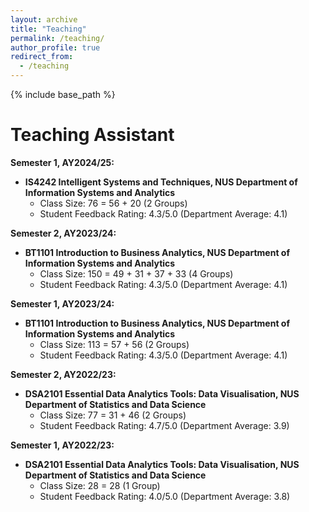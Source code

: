 ```yaml
---
layout: archive
title: "Teaching"
permalink: /teaching/
author_profile: true
redirect_from:
  - /teaching
---
```


{% include base_path %}

Teaching Assistant
======

**Semester 1, AY2024/25:**
* **IS4242 Intelligent Systems and Techniques, NUS Department of Information Systems and Analytics**
  * Class Size: 76 = 56 + 20 (2 Groups)
  * Student Feedback Rating: 4.3/5.0 (Department Average: 4.1)

**Semester 2, AY2023/24:**
* **BT1101 Introduction to Business Analytics, NUS Department of Information Systems and Analytics**
  * Class Size: 150 = 49 + 31 + 37 + 33 (4 Groups)
  * Student Feedback Rating: 4.3/5.0 (Department Average: 4.1)

**Semester 1, AY2023/24:**
* **BT1101 Introduction to Business Analytics, NUS Department of Information Systems and Analytics**
  * Class Size: 113 = 57 + 56 (2 Groups)
  * Student Feedback Rating: 4.3/5.0 (Department Average: 4.1)

**Semester 2, AY2022/23:**
* **DSA2101 Essential Data Analytics Tools: Data Visualisation, NUS Department of Statistics and Data Science**
  * Class Size: 77 = 31 + 46 (2 Groups)
  * Student Feedback Rating: 4.7/5.0 (Department Average: 3.9)

**Semester 1, AY2022/23:**
* **DSA2101 Essential Data Analytics Tools: Data Visualisation, NUS Department of Statistics and Data Science**
  * Class Size: 28 = 28 (1 Group)
  * Student Feedback Rating: 4.0/5.0 (Department Average: 3.8)